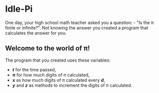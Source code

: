 # Idle-Pi
One day, your high school math teacher asked you a question: - "Is the π finite or infinite?". Not knowing the answer you created a program that calculates the answer for you.

## Welcome to the world of π!
The program that you created uses these variables:

- *****t***** for the time passed,
- *****π***** for how much digits of π calculated,
- *****x***** as how much digits of π calculated every *****d*****,
- *****y***** and *****z***** as methods to increment the digits of π calculated.
